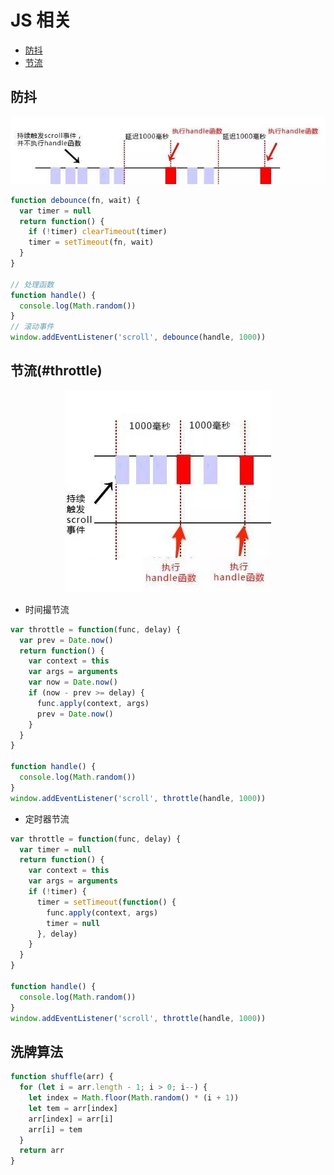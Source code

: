 # JS 相关

- <a href="#debounce">防抖</a>
- <a href="#throttle">节流</a>

## 防抖

<a name="debounce"></a>

<center>

![函数防抖](imgs/函数防抖.jpg '函数防抖')

</center>

```js
function debounce(fn, wait) {
  var timer = null
  return function() {
    if (!timer) clearTimeout(timer)
    timer = setTimeout(fn, wait)
  }
}

// 处理函数
function handle() {
  console.log(Math.random())
}
// 滚动事件
window.addEventListener('scroll', debounce(handle, 1000))
```

## 节流(#throttle)

<a name="throttle"></a>

<center>

![函数节流](imgs/函数节流.jpg '函数节流')

</center>

- 时间撮节流

```js
var throttle = function(func, delay) {
  var prev = Date.now()
  return function() {
    var context = this
    var args = arguments
    var now = Date.now()
    if (now - prev >= delay) {
      func.apply(context, args)
      prev = Date.now()
    }
  }
}

function handle() {
  console.log(Math.random())
}
window.addEventListener('scroll', throttle(handle, 1000))
```

- 定时器节流

```js
var throttle = function(func, delay) {
  var timer = null
  return function() {
    var context = this
    var args = arguments
    if (!timer) {
      timer = setTimeout(function() {
        func.apply(context, args)
        timer = null
      }, delay)
    }
  }
}

function handle() {
  console.log(Math.random())
}
window.addEventListener('scroll', throttle(handle, 1000))
```

## 洗牌算法

```js
function shuffle(arr) {
  for (let i = arr.length - 1; i > 0; i--) {
    let index = Math.floor(Math.random() * (i + 1))
    let tem = arr[index]
    arr[index] = arr[i]
    arr[i] = tem
  }
  return arr
}
```
